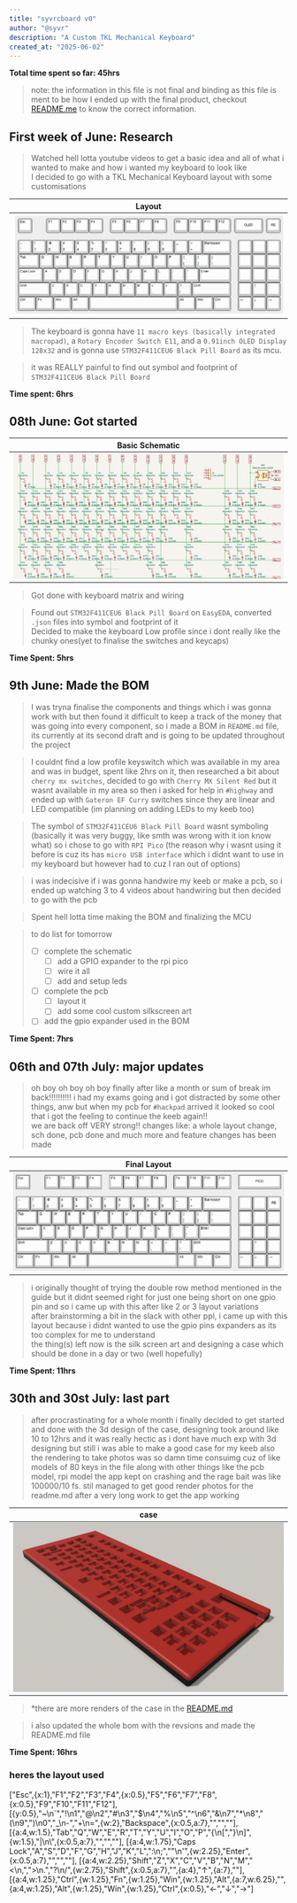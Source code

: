 ```yaml
---
title: "syvrcboard v0"
author: "@syvr"
description: "A Custom TKL Mechanical Keyboard"
created_at: "2025-06-02"
---
```


**Total time spent so far: 45hrs**
> note: the information in this file is not final and binding as this file is ment to be how I ended up with the final product, checkout [README.me](/README.md) to know the correct information.  


## First week of June: Research
> Watched hell lotta youtube videos to get a basic idea and all of what i wanted to make and how i wanted my keyboard to look like  
> I decided to go with a TKL Mechanical Keyboard layout with some customisations  

| Layout                            |
| --------------------------------- |
| ![](/assets/08%20June/layout.png) |

> The keyboard is gonna have `11 macro keys (basically integrated macropad)`, a `Rotary Encoder Switch E11`, and a `0.91inch OLED Display 128x32` and is gonna use `STM32F411CEU6 Black Pill Board` as its mcu.  

> it was REALLY painful to find out symbol and footprint of `STM32F411CEU6 Black Pill Board`  

**Time spent: 6hrs**


## 08th June: Got started
| Basic Schematic                      |
| ------------------------------------ |
| ![](/assets/08%20June/schematic.png) |
> Got done with keyboard matrix and wiring   

> Found out `STM32F411CEU6 Black Pill Board` on `EasyEDA`, converted `.json` files into symbol and footprint of it  
> Decided to make the keyboard Low profile since i dont really like the chunky ones(yet to finalise the switches and keycaps)  

**Time Spent: 5hrs**


## 9th June: Made the BOM
> I was tryna finalise the components and things which i was gonna work with but then found it difficult to keep a track of the money that was going into every component, so i made a BOM in `README.md` file, its currently at its second draft and is going to be updated throughout the project  

> I couldnt find a low profile keyswitch which was available in my area and was in budget, spent like 2hrs on it, then researched a bit about `cherry mx switches`, decided to go with `Cherry MX Silent Red` but it wasnt available in my area so then i asked for help in `#highway` and ended up with `Gateron EF Curry` switches since they are linear and LED compatible (im planning on adding LEDs to my keeb too)  

> The symbol of `STM32F411CEU6 Black Pill Board` wasnt symboling (basically it was very buggy, like smth was wrong with it ion know what) so i chose to go with `RPI Pico` (the reason why i wasnt using it before is cuz its has `micro USB interface` which i didnt want to use in my keyboard but however had to cuz I ran out of options)  

> i was indecisive if i was gonna handwire my keeb or make a pcb, so i ended up watching 3 to 4 videos about handwiring but then decided to go with the pcb  

> Spent hell lotta time making the BOM and finalizing the MCU

> to do list for tomorrow
> - [ ] complete the schematic  
>   - [ ] add a GPIO expander to the rpi pico  
>   - [ ] wire it all  
>   - [ ] add and setup leds  
> - [ ] complete the pcb  
>   - [ ] layout it  
>   - [ ] add some cool custom silkscreen art  
> - [ ] add the gpio expander used in the BOM  

**Time Spent: 7hrs**


## 06th and 07th July: major updates
> oh boy oh boy oh boy finally after like a month or sum of break im back!!!!!!!!!! i had my exams going and i got distracted by some other things, anw but when my pcb for `#hackpad` arrived it looked so cool that i got the feeling to continue the keeb again!!  
> we are back off VERY strong!! changes like: a whole layout change, sch done, pcb done and much more and feature changes has been made

| Final Layout                      |
| --------------------------------- |
| ![](/assets/08%20July/layout.png) |

> i originally thought of trying the double row method mentioned in the guide but it didnt seemed right for just one being short on one gpio pin and so i came up with this after like 2 or 3 layout variations  
> after brainstorming a bit in the slack with other ppl, i came up with this layout because i didnt wanted to use the gpio pins expanders as its too complex for me to understand  
> the thing(s) left now is the silk screen art and designing a case which should be done in a day or two (well hopefully)  

**Time Spent: 11hrs**


## 30th and 30st July: last part
> after procrastinating for a whole month i finally decided to get started and done with the 3d design of the case, designing took around like 10 to 12hrs and it was really hectic as i dont have much exp with 3d designing but still i was able to make a good case for my keeb also the rendering to take photos was so damn time consuimg cuz of like models of 80 keys in the file along with other things like the pcb model, rpi model the app kept on crashing and the rage bait was like 100000/10 fs. stil managed to get good render photos for the readme.md after a very long work to get the app working

| case                             |
| -------------------------------- |
| ![](/assets/final/case/case.PNG) |
> *there are more renders of the case in the [README.md](/README.md)

> i also updated the whole bom with the revsions and made the README.md file

**Time Spent: 16hrs**

### heres the layout used
["Esc",{x:1},"F1","F2","F3","F4",{x:0.5},"F5","F6","F7","F8",{x:0.5},"F9","F10","F11","F12"],
[{y:0.5},"~\n`","!\n1","@\n2","#\n3","$\n4","%\n5","^\n6","&\n7","*\n8","(\n9",")\n0","_\n-","+\n=",{w:2},"Backspace",{x:0.5,a:7},"","",""],
[{a:4,w:1.5},"Tab","Q","W","E","R","T","Y","U","I","O","P","{\n[","}\n]",{w:1.5},"|\n\\",{x:0.5,a:7},"","",""],
[{a:4,w:1.75},"Caps Lock","A","S","D","F","G","H","J","K","L",":\n;","\"\n'",{w:2.25},"Enter",{x:0.5,a:7},"","",""],
[{a:4,w:2.25},"Shift","Z","X","C","V","B","N","M","<\n,",">\n.","?\n/",{w:2.75},"Shift",{x:0.5,a:7},"",{a:4},"↑",{a:7},""],
[{a:4,w:1.25},"Ctrl",{w:1.25},"Fn",{w:1.25},"Win",{w:1.25},"Alt",{a:7,w:6.25},"",{a:4,w:1.25},"Alt",{w:1.25},"Win",{w:1.25},"Ctrl",{x:0.5},"←","↓","→"]
